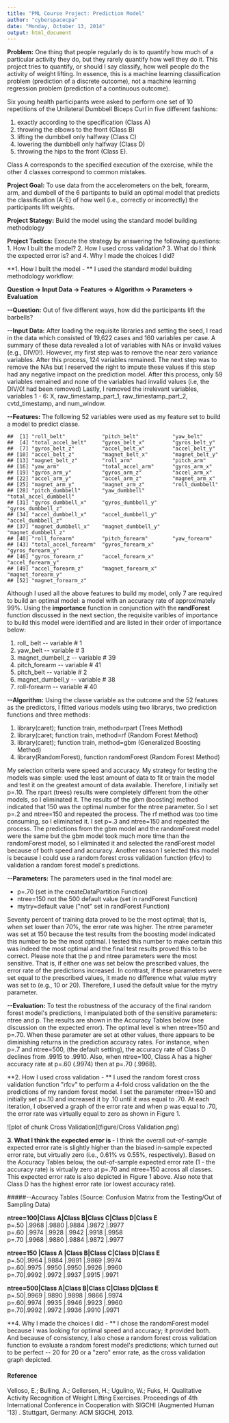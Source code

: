 ```yaml
---
title: "PML Course Project: Prediction Model"
author: "cyberspacecpa"
date: "Monday, October 13, 2014"
output: html_document
---
```


**Problem:** One thing that people regularly do is to quantify how much of a particular activity they do, but they rarely quantify how well they do it. This project tries to quantify, or should I say classify, how well people do the activity of weight lifting. In essence, this is a machine learning classification problem (prediction of a discrete outcome), not a machine learning regression problem (prediction of a continuous outcome).

Six young health participants were asked to perform one set of 10 repetitions of the Unilateral Dumbbell Biceps Curl in five different fashions:     

1. exactly according to the specification (Class A)
2. throwing the elbows to the front (Class B)
3. lifting the dumbbell only halfway (Class C)
4. lowering the dumbbell only halfway (Class D)
5. throwing the hips to the front (Class E).

Class A corresponds to the specified execution of the exercise, while the other 4 classes correspond to common mistakes. 

**Project Goal:** To use data from the accelerometers on the belt, forearm, arm, and dumbell of the 6 partipants to build an optimal model that predicts the classification
(A-E) of how well (i.e., correctly or incorrectly) the participants lift weights.

**Project Stategy:** Build the model using the standard model building methodology

**Project Tactics:** Execute the strategy by answering the following questions: 1. How I built the model? 2. How I used cross validation? 3. What do I think the expected error is? and 4. Why I made the choices I did? 

**1. How I built the model - ** I used the standard model building methodology workflow:

**Question  ->  Input Data  ->  Features  ->  Algorithm  ->  Parameters  ->  Evaluation**

**--Question:** Out of five different ways, how did the participants lift the barbells?

**--Input Data:** After loading the requisite libraries and setting the seed, I read in the data which consisted of 19,622 cases and 160 variables per case. A summary of these data revealed a lot of variables with NAs or invalid values (e.g., DIV/0!). However, my first step was to remove the near zero variance variables. After this process, 124 variables remained. The next step was to remove the NAs but I reserved the right to impute these values if this step had any negative impact on the prediction model. After this process, only 59 variables remained and none of the variables had invalid values (i.e, the DIV/0! had been removed) Lastly, I removed the irrelevant variables, variables 1 - 6: X, raw_timestamp_part_1, raw_timestamp_part_2, cvtd_timestamp, and num_window.




**--Features:** The following 52 variables were used as my feature set to build a model to predict classe.





```
##  [1] "roll_belt"            "pitch_belt"           "yaw_belt"            
##  [4] "total_accel_belt"     "gyros_belt_x"         "gyros_belt_y"        
##  [7] "gyros_belt_z"         "accel_belt_x"         "accel_belt_y"        
## [10] "accel_belt_z"         "magnet_belt_x"        "magnet_belt_y"       
## [13] "magnet_belt_z"        "roll_arm"             "pitch_arm"           
## [16] "yaw_arm"              "total_accel_arm"      "gyros_arm_x"         
## [19] "gyros_arm_y"          "gyros_arm_z"          "accel_arm_x"         
## [22] "accel_arm_y"          "accel_arm_z"          "magnet_arm_x"        
## [25] "magnet_arm_y"         "magnet_arm_z"         "roll_dumbbell"       
## [28] "pitch_dumbbell"       "yaw_dumbbell"         "total_accel_dumbbell"
## [31] "gyros_dumbbell_x"     "gyros_dumbbell_y"     "gyros_dumbbell_z"    
## [34] "accel_dumbbell_x"     "accel_dumbbell_y"     "accel_dumbbell_z"    
## [37] "magnet_dumbbell_x"    "magnet_dumbbell_y"    "magnet_dumbbell_z"   
## [40] "roll_forearm"         "pitch_forearm"        "yaw_forearm"         
## [43] "total_accel_forearm"  "gyros_forearm_x"      "gyros_forearm_y"     
## [46] "gyros_forearm_z"      "accel_forearm_x"      "accel_forearm_y"     
## [49] "accel_forearm_z"      "magnet_forearm_x"     "magnet_forearm_y"    
## [52] "magnet_forearm_z"
```
Although I used all the above features to build my model, only 7 are required to build an optimal model: a model with an accuracy rate of approximately 99%. Using the **importance** function in conjunction with the **randForest** function discussed in the next section, the requisite varibles of importance to build this model were identified and are listed in their order of importance below:

1. roll_ belt -- variable # 1     
2. yaw_belt -- variable # 3    
3. magnet_dumbell_z -- variable # 39    
4. pitch_forearm -- variable # 41    
5. pitch_belt -- variable # 2    
6. magnet_dumbell_y -- variable # 38    
7. roll-forearm -- variable # 40    


**--Algorithm:** Using the classe variable as the outcome and the 52 features as the predictors, I fitted various models using two librarys, two prediction functions and three methods:

1. library(caret); function train, method=rpart (Trees Method)   
2. library(caret; function train, method=rf (Random Forest Method)   
3. library(caret); function train, method=gbm (Generalized Boosting Method)
4. library(RandomForest), function randomForest (Random Forest Method)

My selection criteria were speed and accuracy. My strategy for testing the models was simple: used the least amount of data to fit or train the model and test it on the greatest amount of data available. Therefore, I initially set p=.10. The rpart (trees) results were completely different from the other models, so I eliminated it. The results of the gbm (boosting) method indicated that 150 was the optimal number for the ntree parameter. So I set p=.2 and ntree=150 and repeated the process. The rf method was too time consuming, so I eliminated it. I set p=.3 and ntree=150 and repeated the process. The predictions from the gbm model and the randomForest model  were the same but the gbm model took much more time than the randomForest model, so I eliminated it and selected the randForest model because of both speed and accuracy. Another reason I selected this model is because I could use a random forest cross validation function (rfcv) to validation a random forest model's predictions.


**--Parameters:** The parameters used in the final model are:

* p=.70 (set in the createDataPartition Function)     
* ntree=150 not the 500 default value (set in randForest Function)     
* mytry=default value  ("not" set in randForest Function)    

Seventy percent of training data proved to be the most optimal; that is, when set lower than 70%, the error rate was higher. The ntree parameter was set at 150 because the test results from the boosting model indicated this number to be the most optimal. I tested this number to make certain this was indeed the most optimal and the final test results proved this to be correct. Please note that the p and ntree parameters were the most sensitive. That is, if either one was set below the prescribed values, the error rate of the predictions increased. In contrast, if these parameters were set equal to the prescribed values, it made no difference what value mytry was set to (e.g., 10 or 20). Therefore, I used the default value for the mytry parameter.

**--Evaluation:** To test the robustness of the accuracy of the final random forest model's predictions, I manipulated both of the sensitive parameters: ntree and p. The results are shown in the Accuracy Tables below (see discussion on the expected error). The optimal level is when ntree=150 and p=.70. When these parameter are set at other values, there appears to be diminishing returns in the prediction accuracy rates. For instance, when p=.7 and ntree=500, (the default setting), the accuracy rate of Class D declines from .9915 to .9910. Also, when ntree=100, Class A has a higher accuracy rate at p=.60 (.9974) then at p=.70 (.9968).


**2. How I used cross validation - ** I used the random forest cross validation function "rfcv" to perform a 4-fold cross validation on the the predictions of my random forest model. I set the parameter ntree=150 and initially set p=.10 and increased it by .10 until it was equal to .70. At each iteration, I observed a graph of the error rate and when p was equal to .70, the error rate was virtually equal to zero as shown in Figure 1.

![plot of chunk Cross Validation](figure/Cross Validation.png) 

**3. What I think the expected error is -** I think the overall out-of-sample expected error rate is slightly higher than the biased in-sample expected error rate, but virtually zero (i.e., 0.61% vs 0.55%, respectively). Based on the Accuracy Tables below, the out-of-sample expected error rate (1 - the accuracy rate) is virtually zero at p=.70 and ntree=150 across all classes. This expected error rate is also depicted in Figure 1 above. Also note that Class D has the highest error rate (or lowest accuracy rate). 

#####--Accuracy Tables (Source: Confusion Matrix from the Testing/Out of Sampling Data)   

**ntree=100|Class A|Class B|Class C|Class D|Class E**    
  p=.50 |.9968       |.9880      |.9884      |.9872      |.9977         
  p=.60 |.9974       |.9928      |.9942      |.9918      |.9958      
  p=.70 |.9968       |.9880      |.9884      |.9872      |.9977
   
**ntree=150 |Class A |Class B|Class C|Class D|Class E**    
   p=.50|.9964       |.9884      |.9891      |.9869      |.9974          
   p=.60|.9975       |.9950      |.9950      |.9926      |.9960      
   p=.70|.9992       |.9972      |.9937      |.9915      |.9971  


**ntree=500|Class A|Class B|Class C|Class D|Class E**     
   p=.50|.9969       |.9890      |.9898      |.9866      |.9974          
   p=.60|.9974       |.9935      |.9946      |.9923      |.9960      
   p=.70|.9992       |.9972      |.9936      |.9910      |.9971     
                      

**4. Why I made the choices I did - ** I chose the randomForest model because I was looking for optimal speed and accuracy; it provided both. And because of consistency, I also chose a random forest cross validation function to evaluate a random forest model's predictions; which turned out to be perfect -- 20 for 20 or a "zero" error rate, as the cross validation graph depicted.

#### Reference

Velloso, E.; Bulling, A.; Gellersen, H.; Ugulino, W.; Fuks, H. Qualitative Activity Recognition of Weight Lifting Exercises. Proceedings of 4th International Conference in Cooperation with SIGCHI (Augmented Human '13) . Stuttgart, Germany: ACM SIGCHI, 2013. 






